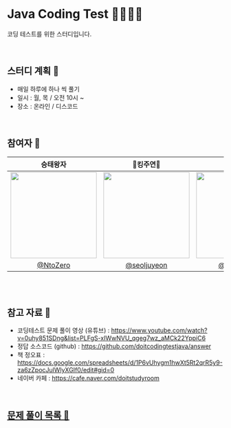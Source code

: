 # Java Coding Test 👩‍💻🧑‍💻
코딩 테스트를 위한 스터디입니다.

<br/>

## 스터디 계획 📆
- 매일 하루에 하나 씩 풀기
- 일시 : 월, 목 / 오전 10시 ~
- 장소 : 온라인 / 디스코드

<br/>

## 참여자 👥
|                                                                 승태왕자                                                                 |                                                               👑킹주연👑                                                                |                                                    미인솔이                                                    |
|:------------------------------------------------------------------------------------------------------------------------------------:|:------------------------------------------------------------------------------------------------------------------------------------:|:----------------------------------------------------------------------------------------------------------:|
| <img src="https://github.com/NtoZero/DoitJavaCote/assets/130022922/07efe644-3539-4980-982b-9f44767df1e2" width=200px height = 200px> | <img src="https://github.com/NtoZero/DoitJavaCote/assets/130022922/a25ac42f-86b4-4f9f-80b7-5ca2e883235d" width=200px height = 200px> | <img src="https://github.com/NtoZero/DoitJavaCote/assets/130022922/96b6ea6a-c5cc-4881-8ce2-c4099e8178cc" width=200px height = 200px> |
|                                                [@NtoZero](https://github.com/NtoZero)                                                |                                             [@seoljuyeon](https://github.com/seoljuyeon)                                             |                                [@luminousol](https://github.com/luminousol)                                |

<br/>
<br/>

## 참고 자료 📝
- 코딩테스트 문제 풀이 영상 (유튜브) : https://www.youtube.com/watch?v=0uhy851SDng&list=PLFgS-xIWwNVU_qgeg7wz_aMCk22YppiC6
- 정답 소스코드 (github) :  https://github.com/doitcodingtestjava/answer
- 책 정오표 : https://docs.google.com/spreadsheets/d/1P6vUhygm1hwXt5Rt2qrR5y9-za6zZpocJulWlyXGIf0/edit#gid=0
- 네이버 카페 : https://cafe.naver.com/doitstudyroom

<br/>

## [문제 풀이 목록 📜](Question.md)

<br/>
